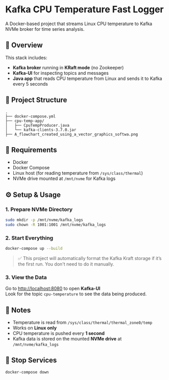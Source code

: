 # Kafka CPU Temperature Fast Logger

A Docker-based project that streams Linux CPU temperature to Kafka NVMe broker for time series analysis. 

## 🚀 Overview

This stack includes:

- **Kafka broker** running in **KRaft mode** (no Zookeeper)
- **Kafka-UI** for inspecting topics and messages
- **Java app** that reads CPU temperature from Linux and sends it to Kafka every 5 seconds

## 📁 Project Structure

```
.
├── docker-compose.yml
├── cpu-temp-app/
│   ├── CpuTempProducer.java
│   └── kafka-clients-3.7.0.jar
├── A_flowchart_created_using_a_vector_graphics_softwa.png
```

## 🧰 Requirements

- Docker
- Docker Compose
- Linux host (for reading temperature from `/sys/class/thermal`)
- NVMe drive mounted at `/mnt/nvme` for Kafka logs

## ⚙️ Setup & Usage

### 1. Prepare NVMe Directory

```bash
sudo mkdir -p /mnt/nvme/kafka_logs
sudo chown -R 1001:1001 /mnt/nvme/kafka_logs
```

### 2. Start Everything

```bash
docker-compose up --build
```

> ✅ This project will automatically format the Kafka Kraft storage if it’s the first run. You don't need to do it manually.

### 3. View the Data

Go to [http://localhost:8080](http://localhost:8080) to open **Kafka-UI**  
Look for the topic `cpu-temperature` to see the data being produced.

## 📄 Notes

- Temperature is read from `/sys/class/thermal/thermal_zone0/temp`
- Works on **Linux only**
- CPU temperature is pushed every **1 second** 
- Kafka data is stored on the mounted **NVMe drive** at `/mnt/nvme/kafka_logs`

## 📍 Stop Services

```bash
docker-compose down
```

